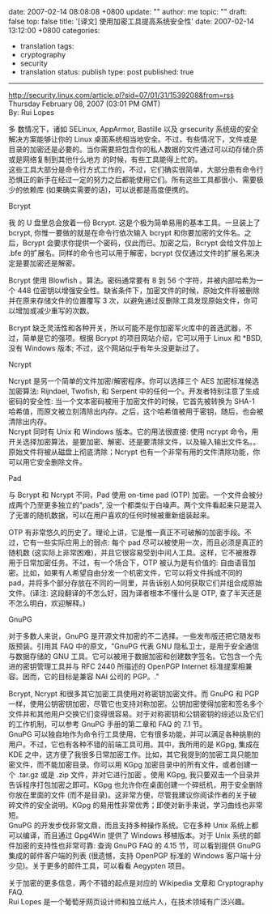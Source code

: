 date: 2007-02-14 08:08:08 +0800
update: ""
author: me
topic: ""
draft: false
top: false
title: '[译文] 使用加密工具提高系统安全性'
date: 2007-02-14 13:12:00 +0800
categories:
- translation
tags:
- cryptography
- security
- translation
status: publish
type: post
published: true
---
<p><a href="http://security.linux.com/article.pl?sid=07/01/31/1539208&amp;from=rss">http://security.linux.com/article.pl?sid=07/01/31/1539208&amp;from=rss</a>    <br />Thursday February 08, 2007 (03:01 PM GMT)    <br />By: Rui Lopes</p>

<p>多 数情况下，诸如 SELinux, AppArmor, Bastille 以及 grsecurity 系统级的安全解决方案能够让你的 Linux 桌面系统相当地安全。不过，有些情况下，文件或是目录的加密还是必要的。当你需要把包含你的私人数据的文件通过可以动存储介质或是网络复制到其他什么地方 的时候，有些工具能得上忙的。    <br />这些工具大部分是命令行方式工作的，不过，它们确实很简单，大部分患有命令行恐惧正的新手在经过一定的努力之后都能使用它们。所有这些工具都很小、需要极少的依赖库 (如果确实需要的话)，可以说都是高度便携的。    </p>

<p>Bcrypt   </p>

<p>我 的 U 盘里总会放着一份 Bcrypt. 这是个极为简单易用的基本工具。一旦装上了 bcrypt, 你惟一要做的就是在命令行依次输入 bcrypt 和你要加密的文件名。之后，Bcrypt 会要求你提供一个密码，仅此而已。加密之后，Bcrypt 会给文件加上 .bfe 的扩展名。同样的命令也可以用于解密，bcrypt 仅仅通过文件的扩展名来决定是要加密还是解密。   </p>

<p>Bcrypt 使用 Blowfish 。算法。密码通常要有 8 到 56 个字符，并被内部哈希为一个 448 位密钥以增强安全性。缺省条件下，加密文件的时候，原始文件将被删除并在原来存储文件的位置覆写 3 次，以避免通过反删除工具发现原始文件，你可以增加或减少重写的次数。   </p>

<p>Bcrypt 缺乏灵活性和各种开关，所以可能不是你加密军火库中的首选武器，不过，简单是它的强项。根据 Bcrypt 的项目网站介绍，它可以用于 Linux 和 *BSD, 没有 Windows 版本; 不过，这个网站似乎有年头没更新过了。   </p>

<p>Ncrypt   </p>

<p>Ncrypt 是另一个简单的文件加密/解密程序。你可以选择三个 AES 加密标准候选加密算法: Rijndael, Twofish, 和 Serpent 中的任何一个。开发者特别注意了生成密码的安全性: 当一个文本密码被用于加密文件的时候，它首先被转换为 SHA-1 哈希值，而原文被立刻清除出内存。之后，这个哈希值被用于密钥，随后，也会被清除出内存。   <br />Ncrypt 同时有 Unix 和 Windows 版本。它的用法很直接: 使用 ncrypt 命令，用开关选择加密算法，是要加密、解密、还是要清除文件，以及输入输出文件名。。原始文件将被从磁盘上彻底清除；Ncrypt 也有一个非常有用的文件清除功能，你可以用它安全删除文件。    </p>

<p>Pad   </p>

<p>与 Bcrypt 和 Ncrypt 不同，Pad 使用 on-time pad (OTP) 加密。一个文件会被分成两个乃至更多独立的&quot;pads&quot;, 没一个都类似于白噪声。两个文件看起来只是混入了无害的随机数据，可以在用户喜欢的任何时候被重新组装起来。   </p>

<p>OTP 有非常悠久的历史了。理论上讲，它是惟一真正不可破解的加密手段。不过，它有一些实际应用上的弱点: 每个 pad 尽可以被使用一次，而且必须是真正的随机数 (这实际上非常困难)，并且它很容易受到中间人工具。这样，它不被推荐用于日常加密任务。不过，有一个场合下，OTP 被认为是有价值的: 自由语音加密。比如，如果有人希望自由分发一个机密文件，它可以将文件拆成不同的 pad，并将多个部分存放在不同的一同里，并告诉别人如何获取它们并组合成原始文件。(译注: 这段翻译的不怎么好，因为译者根本不懂什么是 OTP, 查了半天还是不怎么明白，欢迎解释。)   </p>

<p>GnuPG   </p>

<p>对于多数人来说，GnuPG 是开源文件加密的不二选择。一些发布版还把它随发布版预装。引用其 FAQ 中的原文，&quot;GnuPG 代表 GNU 隐私卫士，是用于安全通信与数据存储的 GNU 工具。它可以被用于数据加密和创建数字签名。它包含一个先进的密钥管理工具并与 RFC 2440 所描述的 OpenPGP Internet 标准提案相兼容。因而，它的目标是兼容 NAI 公司的 PGP。.&quot;   </p>

<p>Bcrypt, Ncrypt 和很多其它加密工具使用对称密钥加密文件。而 GnuPG 和 PGP 一样，使用公钥密钥加密，尽管它也支持对称加密。公钥加密使得加密和签名多个文件并和其他用户交换它们变得很容易。对于对称密钥和公钥密钥的综述以及它们 的工作机制，可以参考 GnuPG 手册的第二章和 FAQ 的 7.1 节。   <br />GnuPG 可以独自地作为命令行工具使用，它有很多功能，并可以满足各种挑剔的用户。不过，它也有各种不错的前端工具可用。其中，我所用的是 KGpg, 集成在 KDE 之中，这方便了我很多日常加密工作。比如，其它我提到的加密工具只能加密文件，而不能加密目录。你可以用 KGpg 加密目录中的所有文件，或者创建一个 .tar.gz 或是 .zip 文件，并对它进行加密 。使用 KGpg, 我只要双击一个目录并告诉程序打包加密之即可。KGpg 也允许你在桌面创建一个碎纸机，用于安全删除你放在里面的文件 (而不是目录)。这非常方便，尽管我建议你阅读作者的关于破碎文件的安全说明。KGpg 的易用性非常优秀；即使对新手来说，学习曲线也非常短。    <br />GnuPG 的开发步伐非常文鼎，而且支持多种操作系统。它在多种 Unix 系统上都可以编译，而且通过 Gpg4Win 提供了 Windows 移植版本。对于 Unix 系统的邮件加密的支持性也非常可靠: 查询 GnuPG FAQ 的 4.15 节，可以看到提供 GnuPG 集成的邮件客户端的列表 (很遗憾，支持 OpenPGP 标准的 Windows 客户端十分少见)。关于更多的邮件工具，可以看看 Aegypten 项目。    </p>

<p>关于加密的更多信息，两个不错的起点是对应的 Wikipedia 文章和 Cryptography FAQ.   <br />Rui Lopes 是一个葡萄牙网页设计师和独立纸片人，在技术领域有广泛兴趣。</p>
